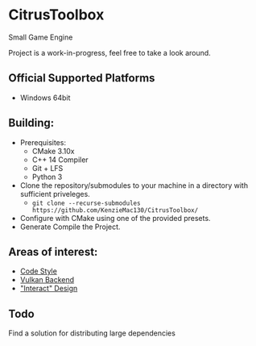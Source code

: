 # CitrusToolbox
 Small Game Engine
 
<!--- ![CitrusToolboxArchitecture](/docs/CitrusToolboxArchitecture.png) --->

 Project is a work-in-progress, feel free to take a look around.
 
## Official Supported Platforms
  * Windows 64bit
 
## Building:
  * Prerequisites:
     *  CMake 3.10x
     *  C++ 14 Compiler
     *  Git + LFS
     *  Python 3
  * Clone the repository/submodules to your machine in a directory with sufficient priveleges.
     * `git clone --recurse-submodules https://github.com/KenzieMac130/CitrusToolbox/`
  * Configure with CMake using one of the provided presets.
  * Generate Compile the Project.
 
## Areas of interest:
  * [Code Style](/docs/CodeStyleGuide.md)
  * [Vulkan Backend](/engine/renderer/vulkan/VkBackend.cpp)
  * ["Interact" Design](/docs/InteractNotes.md)

## Todo
Find a solution for distributing large dependencies
